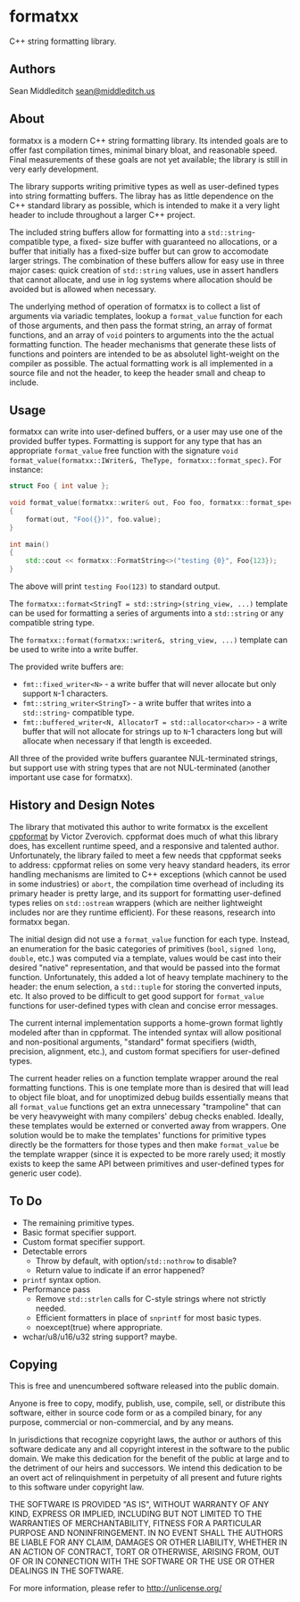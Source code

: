 # formatxx

C++ string formatting library.

## Authors

Sean Middleditch <sean@middleditch.us>

## About

formatxx is a modern C++ string formatting library. Its intended goals are to offer fast compilation
times, minimal binary bloat, and reasonable speed. Final measurements of these goals are not yet
available; the library is still in very early development.

The library supports writing primitive types as well as user-defined types into string formatting
buffers. The libray has as little dependence on the C++ standard library as possible, which is
intended to make it a very light header to include throughout a larger C++ project.

The included string buffers allow for formatting into a `std::string`-compatible type, a fixed-
size buffer with guaranteed no allocations, or a buffer that initially has a fixed-size buffer
but can grow to accomodate larger strings. The combination of these buffers allow for easy use
in three major cases: quick creation of `std::string` values, use in assert handlers that
cannot allocate, and use in log systems where allocation should be avoided but is allowed when
necessary.

The underlying method of operation of formatxx is to collect a list of arguments via variadic
templates, lookup a `format_value` function for each of those arguments, and then pass the format
string, an array of format functions, and an array of `void` pointers to arguments into the
the actual formatting function. The header mechanisms that generate these lists of functions
and pointers are intended to be as absolutel light-weight on the compiler as possible. The
actual formatting work is all implemented in a source file and not the header, to keep the
header small and cheap to include.

## Usage

formatxx can write into user-defined buffers, or a user may use one of the provided buffer
types. Formatting is support for any type that has an appropriate `format_value` free function with
the signature `void format_value(formatxx::IWriter&, TheType, formatxx::format_spec)`. For instance:

```C++
struct Foo { int value };
	
void format_value(formatxx::writer& out, Foo foo, formatxx::format_spec const& unused)
{
	format(out, "Foo({})", foo.value);
}
	
int main()
{
	std::cout << formatxx::FormatString<>("testing {0}", Foo{123});
}
```

The above will print `testing Foo(123)` to standard output.

The `formatxx::format<StringT = std::string>(string_view, ...)` template can be used
for formatting a series of arguments into a `std::string` or any compatible string type.

The `formatxx::format(formatxx::writer&, string_view, ...)` template can be used to
write into a write buffer.

The provided write buffers are:
- `fmt::fixed_writer<N>` - a write buffer that will never allocate but only support
  `N`-1 characters.
- `fmt::string_writer<StringT>` - a write buffer that writes into a `std::string`-
  compatible type.
- `fmt::buffered_writer<N, AllocatorT = std::allocator<char>>` - a write buffer that
  will not allocate for strings up to `N`-1 characters long but will allocate when
  necessary if that length is exceeded.

All three of the provided write buffers guarantee NUL-terminated strings, but support
use with string types that are not NUL-terminated (another important use case for
formatxx).

## History and Design Notes

The library that motivated this author to write formatxx is the excellent
[cppformat](https://cppformat.github.io/) by Victor Zverovich. cppformat does much of what this
library does, has excellent runtime speed, and a responsive and talented author. Unfortunately,
the library failed to meet a few needs that cppformat seeks to address: cppformat relies on
some very heavy standard headers, its error handling mechanisms are limited to C++ exceptions
(which cannot be used in some industries) or `abort`, the compilation time overhead of
including its primary header is pretty large, and its support for formatting user-defined
types relies on `std::ostream` wrappers (which are neither lightweight includes nor are they
runtime efficient). For these reasons, research into formatxx began.

The initial design did not use a `format_value` function for each type. Instead, an enumeration
for the basic categories of primitives (`bool`, `signed long`, `double`, etc.) was computed via
a template, values would be cast into their desired "native" representation, and that would
be passed into the format function. Unfortunately, this added a lot of heavy template machinery
to the header: the enum selection, a `std::tuple` for storing the converted inputs, etc. It
also proved to be difficult to get good support for `format_value` functions for user-defined
types with clean and concise error messages.

The current internal implementation supports a home-grown format lightly modeled after than in
cppformat. The intended syntax will allow positional and non-positional arguments, "standard"
format specifiers (width, precision, alignment, etc.), and custom format specifiers for
user-defined types.

The current header relies on a function template wrapper around the real formatting functions.
This is one template more than is desired that will lead to object file bloat, and for
unoptimized debug builds essentially means that all `format_value` functions get an extra
unnecessary "trampoline" that can be very heavyweight with many compilers' debug checks
enabled. Ideally, these templates would be externed or converted away from wrappers. One
solution would be to make the templates' functions for primitive types directly be the
formatters for those types and then make `format_value` be the template wrapper (since it is
expected to be more rarely used; it mostly exists to keep the same API between primitives and
user-defined types for generic user code).

## To Do

- The remaining primitive types.
- Basic format specifier support.
- Custom format specifier support.
- Detectable errors
  - Throw by default, with option/`std::nothrow` to disable?
  - Return value to indicate if an error happened?
- `printf` syntax option.
- Performance pass
  - Remove `std::strlen` calls for C-style strings where not strictly needed.
  - Efficient formatters in place of `snprintf` for most basic types.
  - noexcept(true) where appropriate.
- wchar/u8/u16/u32 string support? maybe.

## Copying

This is free and unencumbered software released into the public domain.

Anyone is free to copy, modify, publish, use, compile, sell, or
distribute this software, either in source code form or as a compiled
binary, for any purpose, commercial or non-commercial, and by any
means.

In jurisdictions that recognize copyright laws, the author or authors
of this software dedicate any and all copyright interest in the
software to the public domain. We make this dedication for the benefit
of the public at large and to the detriment of our heirs and
successors. We intend this dedication to be an overt act of
relinquishment in perpetuity of all present and future rights to this
software under copyright law.

THE SOFTWARE IS PROVIDED "AS IS", WITHOUT WARRANTY OF ANY KIND,
EXPRESS OR IMPLIED, INCLUDING BUT NOT LIMITED TO THE WARRANTIES OF
MERCHANTABILITY, FITNESS FOR A PARTICULAR PURPOSE AND NONINFRINGEMENT.
IN NO EVENT SHALL THE AUTHORS BE LIABLE FOR ANY CLAIM, DAMAGES OR
OTHER LIABILITY, WHETHER IN AN ACTION OF CONTRACT, TORT OR OTHERWISE,
ARISING FROM, OUT OF OR IN CONNECTION WITH THE SOFTWARE OR THE USE OR
OTHER DEALINGS IN THE SOFTWARE.

For more information, please refer to <http://unlicense.org/>

